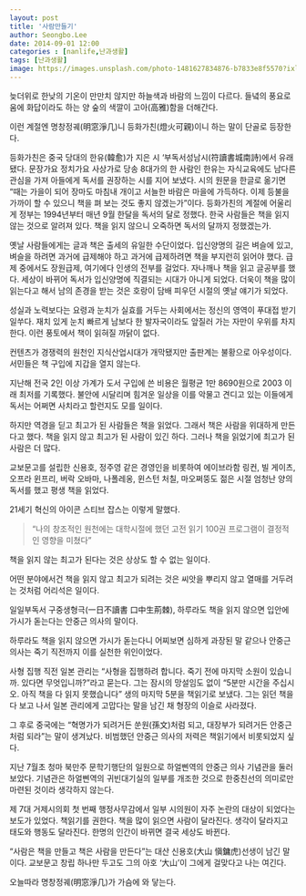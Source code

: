 ```yaml
---
layout: post
title: '사람만들기'
author: Seongbo.Lee
date: 2014-09-01 12:00
categories : [nanlife,난과생활]
tags: [난과생활]
image: https://images.unsplash.com/photo-1481627834876-b7833e8f5570?ixlib=rb-1.2.1&ixid=eyJhcHBfaWQiOjEyMDd9&auto=format&fit=crop&w=960&q=70
---
```


늦더위로 한낮의 기온이 만만치 않지만 하늘색과 바람의 느낌이 다르다. 들녘의 풍요로움에 화답이라도 하는 양 숲의 색깔이 고아(高雅)함을 더해간다.

이런 계절엔 명창정궤(明窓淨几)니 등화가친(燈火可親)이니 하는 말이 단골로 등장한다.

등화가친은 중국 당대의 한유(韓愈)가 지은 시 ‘부독서성남시(符讀書城南詩)에서 유래됐다. 문장가요 정치가요 사상가로 당송 8대가의 한 사람인 한유는 자식교육에도 남다른 관심을 가져 아들에게 독서를 권장하는 시를 지어 보냈다. 시의 원문을 한글로 옮기면 “때는 가을이 되어 장마도 마침내 개이고 서늘한 바람은 마을에 가득하다. 이제 등불을 가까이 할 수 있으니 책을 펴 보는 것도 좋지 않겠는가”이다.
등화가친의 계절에 어울리게 정부는 1994년부터 매년 9월 한달을 독서의 달로 정했다. 한국 사람들은 책을 읽지 않는 것으로 알려져 있다. 책을 읽지 않으니 오죽하면 독서의 달까지 정했겠는가.

옛날 사람들에게는 글과 책은 출세의 유일한 수단이었다. 입신양명의 길은 벼슬에 있고, 벼슬을 하려면 과거에 급제해야 하고 과거에 급제하려면 책을 부지런히 읽어야 했다. 급제 중에서도 장원급제, 여기에다 인생의 전부를 걸었다. 자나깨나 책을 읽고 글공부를 했다. 세상이 바뀌어 독서가 입신양명에 직결되는 시대가 아니게 되었다. 더욱이 책을 많이 읽는다고 해서 남의 존경을 받는 것은 호랑이 담배 피우던 시절의 옛날 얘기가 되었다.

성실과 노력보다는 요령과 눈치가 실효를 거두는 사회에서는 정신의 영역이 푸대접 받기 일쑤다. 재치 있게 눈치 빠르게 남보다 한 발자국이라도 앞질러 가는 자만이 우위를 차지한다. 이런 풍토에서 책이 읽혀질 까닭이 없다.

컨텐츠가 경쟁력의 원천인 지식산업시대가 개막됐지만 출판계는 불황으로 아우성이다. 서민들은 책 구입에 지갑을 열지 않는다.

지난해 전국 2인 이상 가계가 도서 구입에 쓴 비용은 월평균 1만 8690원으로 2003 이래 최저를 기록했다. 불안에 시달리며 힘겨운 일상을 이를 악물고 견디고 있는 이들에게 독서는 어쩌면 사치라고 할런지도 모를 일이다.

하지만 역경을 딛고 최고가 된 사람들은 책을 읽었다. 그래서 책은 사람을 위대하게 만든다고 했다. 책을 읽지 않고 최고가 된 사람이 있긴 하다. 그러나 책을 읽었기에 최고가 된 사람은 더 많다.

교보문고를 설립한 신용호, 정주영 같은 경영인을 비롯하여 에이브라함 링컨, 빌 게이츠, 오프라 윈프리, 버락 오바마, 나폴레옹, 윈스턴 처칠, 마오쩌뚱도 젊은 시절 엄청난 양의 독서를 했고 평생 책을 읽었다.

21세기 혁신의 아이콘 스티브 잡스는 이렇게 말했다.

> “나의 창조적인 원천에는 대학시절에 했던 고전 읽기 100권 프로그램이 결정적인 영향을 미쳤다”

책을 읽지 않는 최고가 된다는 것은 상상도 할 수 없는 일이다.

어떤 분야에서건 책을 읽지 않고 최고가 되려는 것은 씨앗을 뿌리지 않고 열매를 거두려는 것처럼 어리석은 일이다.

일일부독서 구중생형극(一日不讀書 口中生荊棘), 하루라도 책을 읽지 않으면 입안에 가시가 돋는다는 안중근 의사의 말이다.

하루라도 책을 읽지 않으면 가시가 돋는다니 어찌보면 심하게 과장된 말 같으나 안중근 의사는 죽기 직전까지 이를 실천한 위인이었다.

사형 집행 직전 일본 관리는 “사형을 집행하려 합니다. 죽기 전에 마지막 소원이 있습니까. 있다면 무엇입니까?”라고 묻는다. 그는 잠시의 망설임도 없이 “5분만 시간을 주십시오. 아직 책을 다 읽지 못했습니다” 생의 마지막 5분을 책읽기로 보냈다. 그는 읽던 책을 다 보고 나서 일본 관리에게 고맙다는 말을 남긴 채 형장의 이슬로 사라졌다.

그 후로 중국에는 “혁명가가 되려거든 쑨원(孫文)처럼 되고, 대장부가 되려거든 안중근처럼 되라”는 말이 생겨났다. 비범했던 안중근 의사의 저력은 책읽기에서 비롯되었지 싶다.

지난 7월초 청마 북만주 문학기행단의 일원으로 하얼삔역의 안중근 의사 기념관을 둘러보았다. 기념관은 하얼삔역의 귀빈대기실의 일부를 개조한 것으로 한중친선의 의미로만 마련된 것이라 생각하지 않는다.

제 7대 거제시의회 첫 번째 행정사무감에서 일부 시의원이 자주 논란의 대상이 되었다는 보도가 있었다. 책읽기를 권한다. 책을 많이 읽으면 사람이 달라진다. 생각이 달라지고 태도와 행동도 달라진다. 한명의 인간이 바뀌면 결국 세상도 바뀐다.

“사람은 책을 만들고 책은 사람을 만든다”는 대산 신용호(大山 愼鏞虎)선생이 남긴 말이다. 교보문고 창립 하나만 두고도 그의 아호 ‘大山’이 그에게 걸맞다고 나는 여긴다.

오늘따라 명창정궤(明窓淨几)가 가슴에 와 닿는다.